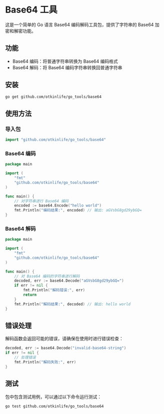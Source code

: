 # Base64 工具

这是一个简单的 Go 语言 Base64 编码解码工具包，提供了字符串的 Base64 加密和解密功能。

## 功能

- Base64 编码：将普通字符串转换为 Base64 编码格式
- Base64 解码：将 Base64 编码字符串转换回普通字符串

## 安装

```bash
go get github.com/otkinlife/go_tools/base64
```

## 使用方法

### 导入包

```go
import "github.com/otkinlife/go_tools/base64"
```

### Base64 编码

```go
package main

import (
    "fmt"
    "github.com/otkinlife/go_tools/base64"
)

func main() {
    // 对字符串进行 Base64 编码
    encoded := base64.Encode("hello world")
    fmt.Println("编码结果:", encoded) // 输出: aGVsbG8gd29ybGQ=
}
```

### Base64 解码

```go
package main

import (
    "fmt"
    "github.com/otkinlife/go_tools/base64"
)

func main() {
    // 对 Base64 编码的字符串进行解码
    decoded, err := base64.Decode("aGVsbG8gd29ybGQ=")
    if err != nil {
        fmt.Println("解码错误:", err)
        return
    }
    fmt.Println("解码结果:", decoded) // 输出: hello world
}
```

## 错误处理

解码函数会返回可能的错误，请确保在使用时进行错误检查：

```go
decoded, err := base64.Decode("invalid-base64-string")
if err != nil {
    // 处理错误
    fmt.Println("解码失败:", err)
}
```

## 测试

包中包含测试用例，可以通过以下命令运行测试：

```bash
go test github.com/otkinlife/go_tools/base64
```